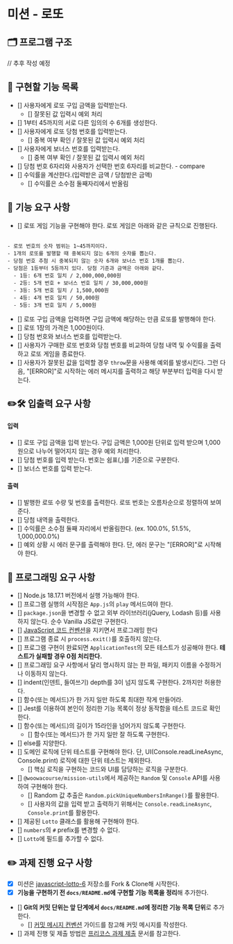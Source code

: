 # 미션 - 로또

## 🗂️ 프로그램 구조

// 추후 작성 예정

## 🫥 구현할 기능 목록

- [] 사용자에게 로또 구입 금액을 입력받는다.
  - [] 잘못된 값 입력시 예외 처리
- [] 1부터 45까지의 서로 다른 임의의 수 6개를 생성한다.
- [] 사용자에게 로또 당첨 번호를 입력받는다.
  - [] 중복 여부 확인 / 잘못된 값 입력시 예외 처리
- [] 사용자에게 보너스 번호를 입력받는다.
  - [] 중복 여부 확인 / 잘못된 값 입력시 예외 처리
- [] 당첨 번호 6자리와 사용자가 선택한 번호 6자리를 비교한다. - compare
- [] 수익률을 계산한다.(입력받은 금액 / 당첨받은 금액)
  - [] 수익률은 소수점 둘째자리에서 반올림

## 🚀 기능 요구 사항

- [] 로또 게임 기능을 구현해야 한다. 로또 게임은 아래와 같은 규칙으로 진행된다.

```

- 로또 번호의 숫자 범위는 1~45까지이다.
- 1개의 로또를 발행할 때 중복되지 않는 6개의 숫자를 뽑는다.
- 당첨 번호 추첨 시 중복되지 않는 숫자 6개와 보너스 번호 1개를 뽑는다.
- 당첨은 1등부터 5등까지 있다. 당첨 기준과 금액은 아래와 같다.
  - 1등: 6개 번호 일치 / 2,000,000,000원
  - 2등: 5개 번호 + 보너스 번호 일치 / 30,000,000원
  - 3등: 5개 번호 일치 / 1,500,000원
  - 4등: 4개 번호 일치 / 50,000원
  - 5등: 3개 번호 일치 / 5,000원

```

- [] 로또 구입 금액을 입력하면 구입 금액에 해당하는 만큼 로또를 발행해야 한다.
- [] 로또 1장의 가격은 1,000원이다.
- [] 당첨 번호와 보너스 번호를 입력받는다.
- [] 사용자가 구매한 로또 번호와 당첨 번호를 비교하여 당첨 내역 및 수익률을 출력하고 로또 게임을 종료한다.
- [] 사용자가 잘못된 값을 입력할 경우 `throw`문을 사용해 예외를 발생시킨다. 그런 다음, "[ERROR]"로 시작하는 에러 메시지를 출력하고 해당 부분부터 입력을 다시 받는다.

## ✏️🛠️ 입출력 요구 사항

#### 입력

- [] 로또 구입 금액을 입력 받는다. 구입 금액은 1,000원 단위로 입력 받으며 1,000원으로 나누어 떨어지지 않는 경우 예외 처리한다.
- [] 당첨 번호를 입력 받는다. 번호는 쉼표(,)를 기준으로 구분한다.
- [] 보너스 번호를 입력 받는다.

#### 출력

- [] 발행한 로또 수량 및 번호를 출력한다. 로또 번호는 오름차순으로 정렬하여 보여준다.
- [] 당첨 내역을 출력한다.
- [] 수익률은 소수점 둘째 자리에서 반올림한다. (ex. 100.0%, 51.5%, 1,000,000.0%)
- [] 예외 상황 시 에러 문구를 출력해야 한다. 단, 에러 문구는 "[ERROR]"로 시작해야 한다.

## 🎯 프로그래밍 요구 사항

- [] Node.js 18.17.1 버전에서 실행 가능해야 한다.
- [] 프로그램 실행의 시작점은 `App.js`의 `play` 메서드여야 한다.
- [] `package.json`을 변경할 수 없고 외부 라이브러리(jQuery, Lodash 등)를 사용하지 않는다. 순수 Vanilla JS로만 구현한다.
- [] [JavaScript 코드 컨벤션](https://github.com/woowacourse/woowacourse-docs/tree/main/styleguide/javascript)을 지키면서 프로그래밍 한다
- [] 프로그램 종료 시 `process.exit()`를 호출하지 않는다.
- [] 프로그램 구현이 완료되면 `ApplicationTest`의 모든 테스트가 성공해야 한다. **테스트가 실패할 경우 0점 처리한다.**
- [] 프로그래밍 요구 사항에서 달리 명시하지 않는 한 파일, 패키지 이름을 수정하거나 이동하지 않는다.
- [] indent(인덴트, 들여쓰기) depth를 3이 넘지 않도록 구현한다. 2까지만 허용한다.
- [] 함수(또는 메서드)가 한 가지 일만 하도록 최대한 작게 만들어라.
- [] Jest를 이용하여 본인이 정리한 기능 목록이 정상 동작함을 테스트 코드로 확인한다.
- [] 함수(또는 메서드)의 길이가 15라인을 넘어가지 않도록 구현한다.
  - [] 함수(또는 메서드)가 한 가지 일만 잘 하도록 구현한다.
- [] else를 지양한다.
- [] 도메인 로직에 단위 테스트를 구현해야 한다. 단, UI(Console.readLineAsync, Console.print) 로직에 대한 단위 테스트는 제외한다.
  - [] 핵심 로직을 구현하는 코드와 UI를 담당하는 로직을 구분한다.
- [] `@woowacourse/mission-utils`에서 제공하는 `Random` 및 `Console` API를 사용하여 구현해야 한다.
  - [] Random 값 추출은 `Random.pickUniqueNumbersInRange()`를 활용한다.
  - [] 사용자의 값을 입력 받고 출력하기 위해서는 `Console.readLineAsync`, `Console.print`를 활용한다.
- [] 제공된 `Lotto` 클래스를 활용해 구현해야 한다.
- [] `numbers`의 `#` prefix를 변경할 수 없다.
- [] `Lotto`에 필드를 추가할 수 없다.

## ✏️ 과제 진행 요구 사항

- [x] 미션은 [javascript-lotto-6](https://github.com/woowacourse-precourse/javascript-lotto-6/) 저장소를 Fork & Clone해 시작한다.
- [x] **기능을 구현하기 전 `docs/README.md`에 구현할 기능 목록을 정리**해 추가한다.
- [] **Git의 커밋 단위는 앞 단계에서 `docs/README.md`에 정리한 기능 목록 단위**로 추가한다.
  - [] [커밋 메시지 컨벤션](https://gist.github.com/stephenparish/9941e89d80e2bc58a153) 가이드를 참고해 커밋 메시지를 작성한다.
- [] 과제 진행 및 제출 방법은 [프리코스 과제 제출](https://github.com/woowacourse/woowacourse-docs/tree/master/precourse) 문서를 참고한다.
